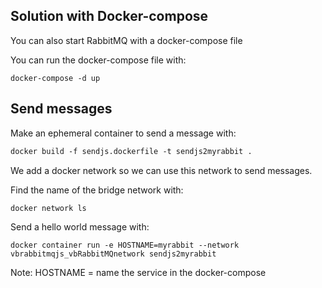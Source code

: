 ## Solution with Docker-compose

You can also start RabbitMQ with a docker-compose file  

You can run the docker-compose file with:
```
docker-compose -d up
```

## Send messages
Make an ephemeral container to send a message with:
``` dockerfile
docker build -f sendjs.dockerfile -t sendjs2myrabbit .
```

We add a docker network so we can use this network to send messages.

Find the name of the bridge network with:
```
docker network ls
```
Send a hello world message with:
```
docker container run -e HOSTNAME=myrabbit --network vbrabbitmqjs_vbRabbitMQnetwork sendjs2myrabbit
```
Note:
HOSTNAME = name the service in the docker-compose






